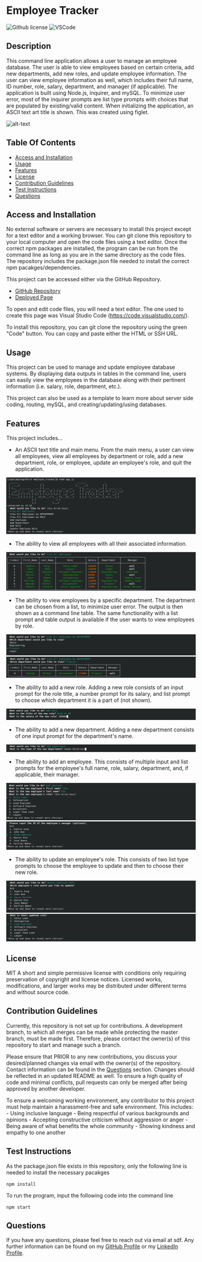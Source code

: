 # Employee Tracker
![Github license](https://img.shields.io/badge/License-MIT-green.svg) ![VSCode](https://img.shields.io/badge/Made%20w-VSCode-0A0E77.svg)

## Description
This command line application allows a user to manage an employee database. The user is able to view employees based on certain criteria, add new departments, add new roles, and update employee information. The user can view employee information as well, which includes their full name, ID number, role, salary, department, and manager (if applicable). The application is built using Node.js, inquirer, and mySQL. To minimize user error, most of the inquirer prompts are list type prompts with choices that are populated by existing/valid content. When initializing the application, an ASCII text art title is shown. This was created using figlet.

![alt-text](./assets/demo.gif "Demo Gif")

## Table Of Contents
- [Access and Installation](#Access-and-Installation)
- [Usage](#Usage)
- [Features](#Features)
- [License](#License)
- [Contribution Guidelines](#Contribution-Guidelines)
- [Test Instructions](#Test-Instructions)
- [Questions](#Questions)

## Access and Installation

No external software or servers are necessary to install this project except for a text editor and a working browser. You can git clone this repository to your local computer and open the code files using a text editor. Once the correct npm packages are installed, the program can be run from the command line as long as you are in the same directory as the code files. The repository includes the package.json file needed to install the correct npm pacakges/dependencies. 

This project can be accessed either via the GitHub Repository.

- [GitHub Repository](https://github.com/sophia2798/employee_tracker)
- [Deployed Page](https://sj-note-taker.herokuapp.com/)

To open and edit code files, you will need a text editor. The one used to create this page was Visual Studio Code (https://code.visualstudio.com/).

To install this repository, you can git clone the repository using the green "Code" button. You can copy and paste either the HTML or SSH URL.

## Usage
This project can be used to manage and update employee database systems. By displaying data outputs in tables in the command line, users can easily view the employees in the database along with their pertinent information (i.e. salary, role, department, etc.).

This project can also be used as a template to learn more about server side coding, routing, mySQL, and creating/updating/using databases.

## Features
This project includes...

- An ASCII text title and main menu. From the main menu, a user can view all employees, view all employees by department or role, add a new department, role, or employee, update an employee's role, and quit the application.

![alt-text](./assets/menu.png "Main Menu")

- The ability to view all employees with all their associated information.

![alt-text](./assets/viewall.png "View All Employees")

- The ability to view employees by a specific department. The department can be chosen from a list, to minimize user error. The output is then shown as a command line table. The same functionality with a list prompt and table output is available if the user wants to view employees by role.

![alt-text](./assets/department1.png "Employees by Department")
![alt-text](./assets/department2.png "Employees by Department")

- The ability to add a new role. Adding a new role consists of an input prompt for the role title, a number prompt for its salary, and list prompt to choose which department it is a part of (not shown).

![alt-text](./assets/newrole.png "New Role")

- The ability to add a new department. Adding a new department consists of one input prompt for the department's name.

![alt-text](./assets/newdepartment.png "New Department")

- The ability to add an employee. This consists of multiple input and list prompts for the employee's full name, role, salary, department, and, if applicable, their manager.

![alt-text](./assets/addemployee1.png "New Employee")
![alt-text](./assets/addemployee2.png "New Employee")

- The ability to update an employee's role. This consists of two list type prompts to choose the employee to update and then to choose their new role.

![alt-text](./assets/update1.png "Update Role")
![alt-text](./assets/update2.png "Update Role")

## License
MIT
A short and simple permissive license with conditions only requiring preservation of copyright and license notices. Licensed works, modifications, and larger works may be distributed under different terms and without source code.

## Contribution Guidelines
Currently, this repository is not set up for contributions. A development branch, to which all merges can be made while protecting the master branch, must be made first. Therefore, please contact the owner(s) of this repository to start and manage such a branch.

Please ensure that PRIOR to any new contributions, you discuss your desired/planned changes via email with the owner(s) of the repository. Contact information can be found in the [Questions](#Questions) section. Changes should be reflected in an updated README as well. To ensure a high quality of code and minimal conflicts, pull requests can only be merged after being approved by another developer. 

To ensure a welcoming working environment, any contributor to this project must help maintain a harassment-free and safe environment. This includes:
    - Using inclusive language
    - Being respectful of various backgrounds and opinions
    - Accepting constructive criticism without aggression or anger
    - Being aware of what benefits the whole community
    - Showing kindness and empathy to one another

## Test Instructions
As the package.json file exists in this repository, only the following line is needed to install the necessary pacakges

    npm install

To run the program, input the following code into the command line

    npm start

## Questions
If you have any questions, please feel free to reach out via email at sdf. Any further information can be found on my [GitHub Profile](https://github.com/sophia2798) or my [LinkedIn Profile](https://linkedin.com/in/sophia2798).